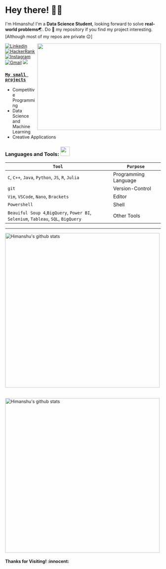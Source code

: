 <!-- Greeting -->
# Hey there! :wave::smiley:

<!--Introduction -->
I'm Himanshu! I'm a **Data Science Student**, looking forward to solve **real-world problems**:earth_asia:. Do :star2: my repository if you find my project interesting. [Although most of my repos are private :wink:]
<br>

<img align="right" width="400" height="280" src="https://github.com/abhisheknaiidu/abhisheknaiidu/blob/master/code.gif"></img>

<!-- Your badges -->
[![Linkedin](https://img.shields.io/badge/-Himanshu-blue?style=flat&logo=Linkedin&logoColor=white)](https://www.linkedin.com/in/himanshu-negi-232566198/)
[![HackerRank](https://img.shields.io/badge/-Vicky_2000-islamicgreen?style=flat&logo=HackerRank&logoColor=black)](http://www.hackerrank.com/Vicky_2000)
[![Instagram](https://img.shields.io/badge/-hmmmanshu-c13584?style=flat&labelColor=c13584&logo=instagram&logoColor=white)](https://www.instagram.com/hmmmanshu/)
[![Gmail](https://img.shields.io/badge/-hnegi12345-c14438?style=flat&logo=Gmail&logoColor=white)](mailto:hnegi12345@gmail.com)
![](https://komarev.com/ghpvc/?username=Bot-7037&style=flat)



### [**`My small projects`**](https://bot-7037.github.io/Projects/)<br>

- Competitive Programming
- Data Science and Machine Learning
- Creative Applications

 ### Languages and Tools: <img src="https://media.giphy.com/media/WUlplcMpOCEmTGBtBW/giphy.gif" width="30">
 `Tool` | `Purpose`
---|---
`C`, `C++`, `Java`, `Python`, `JS`, `R`, `Julia` | Programming Language
`git` | Version-Control
`Vim`, `VSCode`, `Nano`, `Brackets` | Editor
`Powershell`| Shell
`Beauiful Soup 4`,`BigQuery`, `Power BI`, `Selenium`, `Tableau`, `SQL`, `BigQuery` | Other Tools
---
 
<!-- GitHub README Stats -->
<p>
    <img width="500" height="auto" align="center" alt="Himanshu's github stats" 
         src="https://github-readme-stats.vercel.app/api?username=Bot-7037&show_icons=true&theme=algolia&count_private=true" />
    <br> <br> <br>
    <img width="500" height="auto" align="center" alt="Himanshu's github stats" 
    src="https://github-readme-stats.vercel.app/api/top-langs/?username=Bot-7037&layout=compact" />

<h4 align="left"> Thanks for Visiting! :innocent:</h4> </p>

